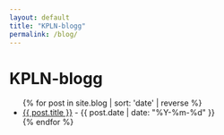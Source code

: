 ```yaml
---
layout: default
title: "KPLN-blogg"
permalink: /blog/
---
```


<h1>KPLN-blogg</h1>
<ul>
  {% for post in site.blog | sort: 'date' | reverse %}
    <li>
      <a href="{{ post.url }}">{{ post.title }}</a> - {{ post.date | date: "%Y-%m-%d" }}
    </li>
  {% endfor %}
</ul>
